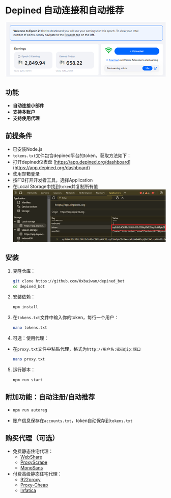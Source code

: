# Depined 自动连接和自动推荐

![banner](image.png)

## 功能

- **自动连接小部件**
- **支持多账户**
- **支持使用代理**

## 前提条件

- 已安装Node.js
- `tokens.txt`文件包含depined平台的token，获取方法如下：
- 打开depined仪表盘 [https://app.depined.org/dashboard](https://app.depined.org/dashboard)
- 使用邮箱登录
- 按F12打开开发者工具，选择Application
- 在Local Storage中找到`token`并复制所有值
    ![token](image-1.png)

## 安装

1. 克隆仓库：
    ```sh
    git clone https://github.com/0xbaiwan/depined_bot
    cd depined_bot
    ```

2. 安装依赖：
    ```sh
    npm install
    ```
3. 在`tokens.txt`文件中输入你的token，每行一个用户：
    ```sh
    nano tokens.txt
    ```
4. 可选：使用代理：
- 在`proxy.txt`文件中粘贴代理，格式为`http://用户名:密码@ip:端口`
    ```sh
    nano proxy.txt
    ```
5. 运行脚本：
    ```sh
    npm run start
    ```

## 附加功能：自动注册/自动推荐
-   ```bash
    npm run autoreg
    ```
- 账户信息保存在`accounts.txt`，token自动保存到`tokens.txt`

## 购买代理（可选）

- 免费静态住宅代理：
   - [WebShare](https://www.webshare.io/?referral_code=gtw7lwqqelgu)
   - [ProxyScrape](https://proxyscrape.com/)
   - [MonoSans](https://github.com/monosans/proxy-list)
- 付费高级静态住宅代理：
   - [922proxy](https://www.922proxy.com/register?inviter_code=d6416857)
   - [Proxy-Cheap](https://app.proxy-cheap.com/r/Pd6sqg)
   - [Infatica](https://dashboard.infatica.io/aff.php?aff=580)

